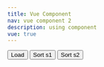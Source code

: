 ```yaml
---
title: Vue Component
nav: vue component 2
description: using component
vue: true
---
```


<style>
svg {
    background-color: lightcyan;
    margin: 4px;
}
</style>

<div id="app">
  <button @click='load'>Load</button>
  <button @click='sort("s1")'>Sort s1</button>
  <button @click='sort("s2")'>Sort s2</button>
  <br/>
  <data-set name='s1'></data-set>
  <data-set name='s2'></data-set>
</div>


<script>

async function sleep(n) {
    return new Promise((res,rej) =>{
        setTimeout(() => { return res() }, n)
    })
}

Vue.use(Vuex)
const theStore = new Vuex.Store({
    state: {
        ui_enabled: true,
        dataSet: {
            s1: [{value: 100, color: 'green'}],
            s2: [{value: 150, color: 'yellow'}],
        }
    },
    mutations: {
        ui_state: function(state, v) {
            state.ui_enabled = v
        },
        reset: function(state, name) {
            if (!(name in state.dataSet)) return
            state.dataSet[name].splice(0, state.dataSet[name].length)
        },
        add: function(state, payload) {
            let name = payload['name']
            let val = payload['value']
            if (!(name in state.dataSet)) return
            state.dataSet[name].push(val)
        },
        changeColor: function(state, pload) {
            let name = pload['name']
            ds = state.dataSet[name]
            if (ds == undefined) return
            let i = pload['i']
            let j = pload['j']
            let c = pload['highlight'] ? 'yellow' : 'gray'
            console.log(`  change-color(${name}): ${i},${j} = ${c}`)
            if (i != undefined && i < ds.length)
                ds[i].color = c
            if (j != undefined && j < ds.length)
                ds[j].color = c
        },
        swap: function(state, pload) {
            let name = pload['name']
            ds = state.dataSet[name]
            if (ds == undefined) return
            let i = pload['i']
            let j = pload['j']
            if (i != undefined && i >= 0 && i < ds.length && j != undefined && j >= 0 && j < ds.length) {
                console.log(`  swap(${name}): ${i},${j}`)
                let tmp = ds[i].value
                ds[i].value = ds[j].value
                ds[j].value = tmp
            }
        }
    },
    actions: {
        load: async function(context) {
            if (!context.state.ui_enabled)
                return

            context.commit('ui_state', false)
            await this.dispatch('load_s', 's1')
            await this.dispatch('load_s', 's2')

            context.commit('ui_state', true)
        },
        load_s: async function (context, name) {
            context.commit('reset', name)
            for (let i = 0; i < 10; ++i) {
                let v = parseInt(Math.random() * 200)
                //await sleep(10)
                context.commit('add', {'name': name, value: {value: v, color: 'gray'}})
            }
        },
        sort: async function(context, pload) {
                console.log(`sort: ${pload['name']}`)
                if (!context.state.ui_enabled)
                    return

                context.commit('ui_state', false)
                let name = pload['name']
                let algo = pload['algo']
                let ds = context.state.dataSet[name]
                console.log(`    name=${pload['name']} algo=${pload['algo']} ds=${ds}`)
                if (ds === undefined) return
                let n = ds.length
                for (let i = 0; i < n - 1; ++i) {
                    for (let j = i + 1; j < n; ++j) {
                        context.commit('changeColor', {name:name, i:i, j:j, highlight: true})
                        await sleep(10)
                        if (ds[i].vlaue > ds[j].value) {
                            console.log(`    == to-swap: i=${i}/${ds[i].value} j=${j}/${ds[j].value}`)
                            context.commit('swap', {name: name, i: i, j: j})
                            console.log(`    == swapped: i=${i}/${ds[i].value} j=${j}/${ds[j].value}`)
                        }
                        context.commit('changeColor', {name:name, i:i, j:j})
                    }
                }
                for (let i of ds) {
                    console.log(`    ${i.value}`)
                }
                console.log('sort done')
                context.commit('ui_state', true)
        }
    }
})

// global register component, no need to register in Vue instance
Vue.component('data-set', {
    props: ['name'],
    template: `
  <svg width="350" height="300">
    <g transform='translate(10,250) scale(1,-1)'>
        <rect v-for='(d,n) in data' :id='"r"+name+n'
            :x="n*5" :height="d.value" width="4" :fill="d.color" />
    </g>
  </svg>
  `,
    data: function() {
        return {}
    },
    methods: {

    },
    computed: {
        data: function() {
            return theStore.state.dataSet[this.name]
        }
    }
})

var app = new Vue({
  el: '#app',
  store: theStore,
  data: {
  },
  methods: {
      load: function() {
          this.$store.dispatch('load')
      },
      sort: function(name, algo) {
          if (algo == undefined) algo = 'bubble'
          this.$store.dispatch('sort', {name: name, algo: algo})
      }
  }
})

</script>
